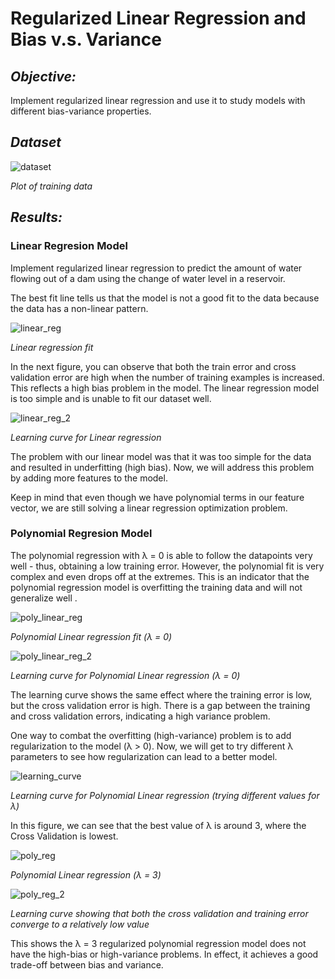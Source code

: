 # Regularized Linear Regression and Bias v.s. Variance
## _Objective:_
Implement regularized linear regression and use it to study models with different bias-variance properties.


## _Dataset_

![dataset](https://i.imgur.com/hLIHxSo.png)

_Plot of training data_

## _Results:_

### __Linear Regresion Model__
Implement regularized linear regression to predict the amount of water flowing out of a dam using the change of water level in a reservoir.

The best fit line tells us that the model is not a good fit to the data because the data has a non-linear pattern.

![linear_reg](https://i.imgur.com/rSQ7SYx.png)

_Linear regression fit_



In the next figure, you can observe that both the train error and cross validation error are high when the number of training examples is increased. This reflects a high bias problem in the model. The linear regression model is too simple and is unable to fit our dataset well.

![linear_reg_2](https://i.imgur.com/qSjXctJ.png)

_Learning curve for Linear regression_

The problem with our linear model was that it was too simple for the data
and resulted in underfitting (high bias). Now, we will address this problem by adding more features to the model.

Keep in mind that even though we have polynomial terms in our feature vector, we are still solving a linear regression optimization problem.

### __Polynomial Regresion Model__

The polynomial regression with λ = 0 is able to follow the datapoints very well - thus, obtaining a low training error. However, the polynomial fit is very complex and even drops off at the extremes. This is an indicator that the polynomial regression model is overfitting the training
data and will not generalize well .

![poly_linear_reg](https://i.imgur.com/3203WHr.png)

_Polynomial Linear regression fit (λ = 0)_

![poly_linear_reg_2](https://i.imgur.com/HHZp5wR.png)

_Learning curve for Polynomial Linear regression (λ = 0)_

The learning curve shows the same effect where the training error is low, but the cross validation error is high. There is a gap between the training and cross validation errors, indicating a high variance problem.

One way to combat the overfitting (high-variance) problem is to add regularization to the model (λ > 0). Now, we will get to try different λ parameters to see how regularization can lead to a better model.


![learning_curve](https://i.imgur.com/j72h3Ih.png)

_Learning curve for Polynomial Linear regression (trying different values for λ)_

In this figure, we can see that the best value of λ is around 3, where the Cross Validation is lowest.

![poly_reg](https://i.imgur.com/vBDryG3.png)

_Polynomial Linear regression (λ = 3)_

![poly_reg_2](https://i.imgur.com/ZQE1wbA.png)

_Learning curve showing that both the cross validation and training error converge to a relatively low value_

This shows the λ = 3 regularized polynomial regression model does not have the high-bias or high-variance problems. In effect, it achieves a good trade-off between bias and variance.

